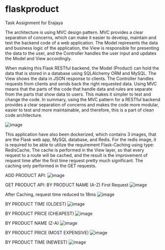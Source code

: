 # flaskproduct
Task Assignment for Erajaya

The architecture is using MVC design pattern. MVC provides a clear separation of concerns, which can make it easier to develop, maintain and test the backend code of a web application. The Model represents the data and business logic of the application, the View is responsible for presenting the data to the user, and the Controller handles the user input and updates the Model and View accordingly.

When making this Flask RESTful backend, the Model (Product) can hold the data that is stored in a database using SQLAlchemy ORM and MySQL. The View shows the data in JSON response to clients. The Controller handles requests from clients and sends back the right requested data. Using MVC means that the parts of the code that handle data and rules are separate from the parts that show data to users. This makes it simpler to test and change the code. In summary, using the MVC pattern for a RESTful backend provides a clear separation of concerns and makes the code more modular, easier to test and more maintainable, and therefore, this is a part of clean code architecture.

![image](https://user-images.githubusercontent.com/61260701/229077760-8f4b7257-41ab-41fc-a4c3-d0debd49ec80.png)

This application have also been dockerized, which contains 3 images, that are the Flask web app, MySQL database, and Redis. For the redis image, it is required to be able to utilize the requirement Flask-Caching using type: RedisCache. The cache is performed in the View layer, so that every request to a route will be cached, and the result is the improvement of request time after the first time request pretty much significant. The caching only performed in the GET requests.

ADD PRODUCT API:
![image](https://user-images.githubusercontent.com/61260701/229066182-7f3cefe0-7362-4da8-8b10-c32736164f73.png)

GET PRODUCT API:
BY PRODUCT NAME (A-Z)
First Request
![image](https://user-images.githubusercontent.com/61260701/229066484-0311e478-6e3a-4c2b-a44c-0860bb3fad97.png)

After Caching, request time reduced to 18ms
![image](https://user-images.githubusercontent.com/61260701/229066590-5f82c9bc-47dd-4569-9478-5f68a14719f5.png)

BY PRODUCT TIME (OLDEST)
![image](https://user-images.githubusercontent.com/61260701/229067199-6bef0782-378a-4a24-8d31-1d2fa0055df3.png)

BY PRODUCT PRICE (CHEAPEST)
![image](https://user-images.githubusercontent.com/61260701/229067269-d81e5982-0079-4000-96be-2e03df16784b.png)

BY PRODUCT NAME (Z-A)
![image](https://user-images.githubusercontent.com/61260701/229067302-92dcd43d-b565-40dc-b0dc-45a5d0b08134.png)

BY PRODUCT PRICE (MOST EXPENSIVE)
![image](https://user-images.githubusercontent.com/61260701/229067347-8f0cf3fb-ac89-463d-9e52-0b973a2ca10e.png)

BY PRODUCT TIME (NEWEST)
![image](https://user-images.githubusercontent.com/61260701/229067393-93635cdd-4052-498e-8d2b-f557e1f02206.png)


